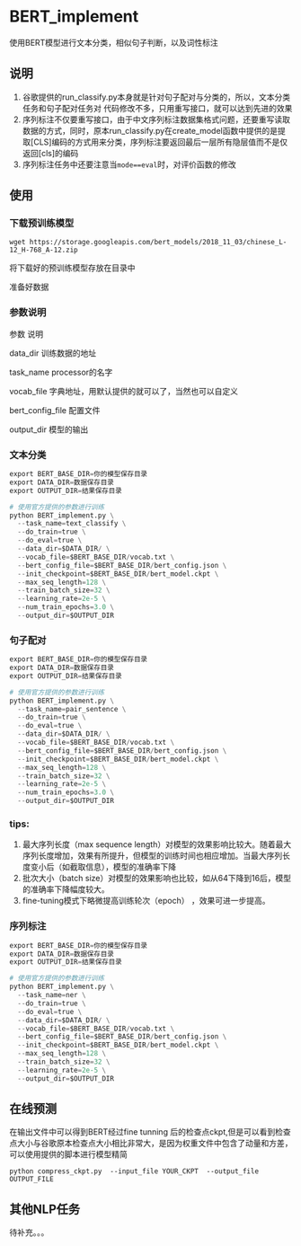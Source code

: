 # BERT_implement
使用BERT模型进行文本分类，相似句子判断，以及词性标注

## 说明

1. 谷歌提供的run_classify.py本身就是针对句子配对与分类的，所以，文本分类任务和句子配对任务对 代码修改不多，只用重写接口，就可以达到先进的效果
1. 序列标注不仅要重写接口，由于中文序列标注数据集格式问题，还要重写读取数据的方式，同时，原本run_classify.py在create_model函数中提供的是提取[CLS]编码的方式用来分类，序列标注要返回最后一层所有隐层值而不是仅返回[cls]的编码
1. 序列标注任务中还要注意当`mode==eval`时，对评价函数的修改

## 使用
### 下载预训练模型

```
wget https://storage.googleapis.com/bert_models/2018_11_03/chinese_L-12_H-768_A-12.zip  
```

将下载好的预训练模型存放在目录中

准备好数据

### 参数说明

参数                      说明

data_dir        训练数据的地址

task_name        processor的名字

vocab_file        字典地址，用默认提供的就可以了，当然也可以自定义

bert_config_file        配置文件

output_dir        模型的输出

### 文本分类

```python
export BERT_BASE_DIR=你的模型保存目录
export DATA_DIR=数据保存目录
export OUTPUT_DIR=结果保存目录

# 使用官方提供的参数进行训练
python BERT_implement.py \
  --task_name=text_classify \
  --do_train=true \
  --do_eval=true \
  --data_dir=$DATA_DIR/ \
  --vocab_file=$BERT_BASE_DIR/vocab.txt \
  --bert_config_file=$BERT_BASE_DIR/bert_config.json \
  --init_checkpoint=$BERT_BASE_DIR/bert_model.ckpt \
  --max_seq_length=128 \
  --train_batch_size=32 \
  --learning_rate=2e-5 \
  --num_train_epochs=3.0 \
  --output_dir=$OUTPUT_DIR
```

### 句子配对

```python
export BERT_BASE_DIR=你的模型保存目录
export DATA_DIR=数据保存目录
export OUTPUT_DIR=结果保存目录

# 使用官方提供的参数进行训练
python BERT_implement.py \
  --task_name=pair_sentence \
  --do_train=true \
  --do_eval=true \
  --data_dir=$DATA_DIR/ \
  --vocab_file=$BERT_BASE_DIR/vocab.txt \
  --bert_config_file=$BERT_BASE_DIR/bert_config.json \
  --init_checkpoint=$BERT_BASE_DIR/bert_model.ckpt \
  --max_seq_length=128 \
  --train_batch_size=32 \
  --learning_rate=2e-5 \
  --num_train_epochs=3.0 \
  --output_dir=$OUTPUT_DIR
```

### tips:

1. 最大序列长度（max sequence length）对模型的效果影响比较大。随着最大序列长度增加，效果有所提升，但模型的训练时间也相应增加。当最大序列长度变小后（如截取信息），模型的准确率下降
1.  批次大小（batch size）对模型的效果影响也比较，如从64下降到16后，模型的准确率下降幅度较大。
1. fine-tuning模式下略微提高训练轮次（epoch） ，效果可进一步提高。

### 序列标注

```python
export BERT_BASE_DIR=你的模型保存目录
export DATA_DIR=数据保存目录
export OUTPUT_DIR=结果保存目录

# 使用官方提供的参数进行训练
python BERT_implement.py \
  --task_name=ner \
  --do_train=true \
  --do_eval=true \
  --data_dir=$DATA_DIR/ \
  --vocab_file=$BERT_BASE_DIR/vocab.txt \
  --bert_config_file=$BERT_BASE_DIR/bert_config.json \
  --init_checkpoint=$BERT_BASE_DIR/bert_model.ckpt \
  --max_seq_length=128 \
  --train_batch_size=32 \
  --learning_rate=2e-5 \
  --output_dir=$OUTPUT_DIR
```

## 在线预测

在输出文件中可以得到BERT经过fine tunning 后的检查点ckpt,但是可以看到检查点大小与谷歌原本检查点大小相比非常大，是因为权重文件中包含了动量和方差，可以使用提供的脚本进行模型精简

```
python compress_ckpt.py  --input_file YOUR_CKPT  --output_file OUTPUT_FILE

```

## 其他NLP任务

待补充。。。
